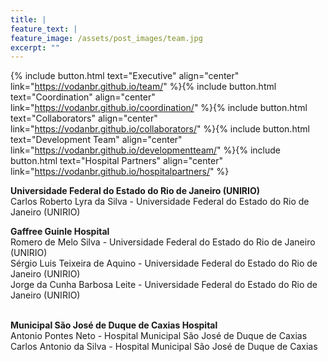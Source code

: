 ```yaml
---
title: |  
feature_text: |
feature_image: /assets/post_images/team.jpg
excerpt: ""
---
```


{% include button.html text="Executive" align="center" link="https://vodanbr.github.io/team/" %}{% include button.html text="Coordination" align="center" link="https://vodanbr.github.io/coordination/" %}{% include button.html text="Collaborators" align="center" link="https://vodanbr.github.io/collaborators/" %}{% include button.html text="Development Team" align="center" link="https://vodanbr.github.io/developmentteam/" %}{% include button.html text="Hospital Partners" align="center" link="https://vodanbr.github.io/hospitalpartners/" %}

**Universidade Federal do Estado do Rio de Janeiro (UNIRIO)**</br>
Carlos Roberto Lyra da Silva - Universidade Federal do Estado do Rio de Janeiro
(UNIRIO)
</br>

**Gaffree Guinle Hospital**</br>
Romero de Melo Silva - Universidade Federal do Estado do Rio de Janeiro (UNIRIO)</br>
Sérgio Luis Teixeira de Aquino - Universidade Federal do Estado do Rio de Janeiro
(UNIRIO)</br>
Jorge da Cunha Barbosa Leite - Universidade Federal do Estado do Rio de Janeiro
(UNIRIO)</br>
</br>

**Municipal São José de Duque de Caxias Hospital**</br>
Antonio Pontes Neto - Hospital Municipal São José de Duque de Caxias</br>
Carlos Antonio da Silva - Hospital Municipal São José de Duque de Caxias</br>